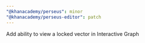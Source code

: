 ```yaml
---
"@khanacademy/perseus": minor
"@khanacademy/perseus-editor": patch
---
```


Add ability to view a locked vector in Interactive Graph
